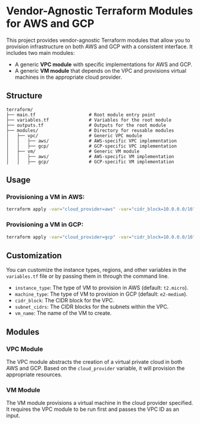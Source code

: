 
# Vendor-Agnostic Terraform Modules for AWS and GCP

This project provides vendor-agnostic Terraform modules that allow you to provision infrastructure on both AWS and GCP with a consistent interface. It includes two main modules:
- A generic **VPC module** with specific implementations for AWS and GCP.
- A generic **VM module** that depends on the VPC and provisions virtual machines in the appropriate cloud provider.

## Structure

```
terraform/
├── main.tf                    # Root module entry point
├── variables.tf               # Variables for the root module
├── outputs.tf                 # Outputs for the root module
├── modules/                   # Directory for reusable modules
│   ├── vpc/                   # Generic VPC module
│   │   ├── aws/               # AWS-specific VPC implementation
│   │   ├── gcp/               # GCP-specific VPC implementation
│   ├── vm/                    # Generic VM module
│   │   ├── aws/               # AWS-specific VM implementation
│   │   ├── gcp/               # GCP-specific VM implementation
```

## Usage

### Provisioning a VM in AWS:

```bash
terraform apply -var="cloud_provider=aws" -var="cidr_block=10.0.0.0/16" -var="subnet_cidrs=["10.0.1.0/24"]" -var="vm_name=my-aws-vm"
```

### Provisioning a VM in GCP:

```bash
terraform apply -var="cloud_provider=gcp" -var="cidr_block=10.0.0.0/16" -var="subnet_cidrs=["10.0.1.0/24"]" -var="vm_name=my-gcp-vm"
```

## Customization

You can customize the instance types, regions, and other variables in the `variables.tf` file or by passing them in through the command line.

- `instance_type`: The type of VM to provision in AWS (default: `t2.micro`).
- `machine_type`: The type of VM to provision in GCP (default: `e2-medium`).
- `cidr_block`: The CIDR block for the VPC.
- `subnet_cidrs`: The CIDR blocks for the subnets within the VPC.
- `vm_name`: The name of the VM to create.

## Modules

### VPC Module

The VPC module abstracts the creation of a virtual private cloud in both AWS and GCP. Based on the `cloud_provider` variable, it will provision the appropriate resources.

### VM Module

The VM module provisions a virtual machine in the cloud provider specified. It requires the VPC module to be run first and passes the VPC ID as an input.

